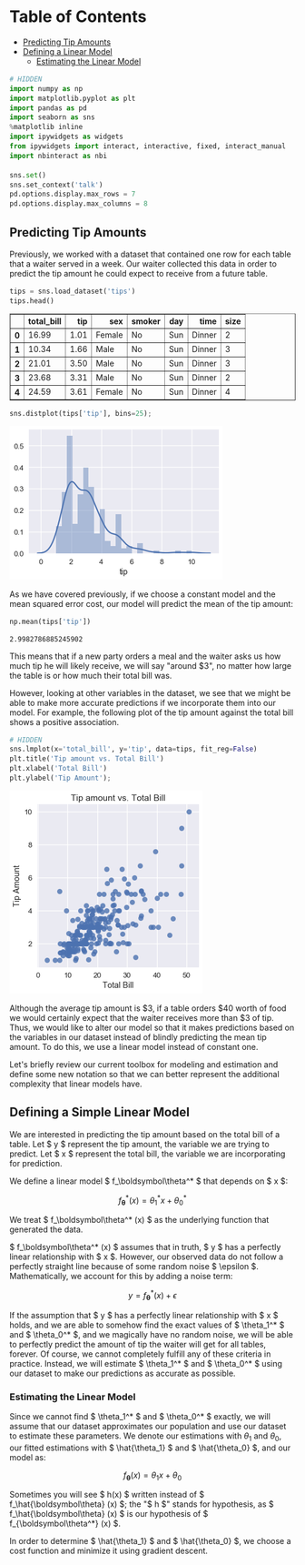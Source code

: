 
<h1>Table of Contents<span class="tocSkip"></span></h1>
<div class="toc"><ul class="toc-item"><li><span><a href="#Predicting-Tip-Amounts" data-toc-modified-id="Predicting-Tip-Amounts-1">Predicting Tip Amounts</a></span></li><li><span><a href="#Defining-a-Linear-Model" data-toc-modified-id="Defining-a-Linear-Model-2">Defining a Linear Model</a></span><ul class="toc-item"><li><span><a href="#Estimating-the-Linear-Model" data-toc-modified-id="Estimating-the-Linear-Model-2.1">Estimating the Linear Model</a></span></li></ul></li></ul></div>


```python
# HIDDEN
import numpy as np
import matplotlib.pyplot as plt
import pandas as pd
import seaborn as sns
%matplotlib inline
import ipywidgets as widgets
from ipywidgets import interact, interactive, fixed, interact_manual
import nbinteract as nbi

sns.set()
sns.set_context('talk')
pd.options.display.max_rows = 7
pd.options.display.max_columns = 8
```

## Predicting Tip Amounts

Previously, we worked with a dataset that contained one row for each table that a waiter served in a week. Our waiter collected this data in order to predict the tip amount he could expect to receive from a future table.


```python
tips = sns.load_dataset('tips')
tips.head()
```




<div>
<style scoped>
    .dataframe tbody tr th:only-of-type {
        vertical-align: middle;
    }

    .dataframe tbody tr th {
        vertical-align: top;
    }

    .dataframe thead th {
        text-align: right;
    }
</style>
<table border="1" class="dataframe">
  <thead>
    <tr style="text-align: right;">
      <th></th>
      <th>total_bill</th>
      <th>tip</th>
      <th>sex</th>
      <th>smoker</th>
      <th>day</th>
      <th>time</th>
      <th>size</th>
    </tr>
  </thead>
  <tbody>
    <tr>
      <th>0</th>
      <td>16.99</td>
      <td>1.01</td>
      <td>Female</td>
      <td>No</td>
      <td>Sun</td>
      <td>Dinner</td>
      <td>2</td>
    </tr>
    <tr>
      <th>1</th>
      <td>10.34</td>
      <td>1.66</td>
      <td>Male</td>
      <td>No</td>
      <td>Sun</td>
      <td>Dinner</td>
      <td>3</td>
    </tr>
    <tr>
      <th>2</th>
      <td>21.01</td>
      <td>3.50</td>
      <td>Male</td>
      <td>No</td>
      <td>Sun</td>
      <td>Dinner</td>
      <td>3</td>
    </tr>
    <tr>
      <th>3</th>
      <td>23.68</td>
      <td>3.31</td>
      <td>Male</td>
      <td>No</td>
      <td>Sun</td>
      <td>Dinner</td>
      <td>2</td>
    </tr>
    <tr>
      <th>4</th>
      <td>24.59</td>
      <td>3.61</td>
      <td>Female</td>
      <td>No</td>
      <td>Sun</td>
      <td>Dinner</td>
      <td>4</td>
    </tr>
  </tbody>
</table>
</div>




```python
sns.distplot(tips['tip'], bins=25);
```


![png](linear_tips_files/linear_tips_4_0.png)


As we have covered previously, if we choose a constant model and the mean squared error cost, our model will predict the mean of the tip amount:


```python
np.mean(tips['tip'])
```




    2.9982786885245902



This means that if a new party orders a meal and the waiter asks us how much tip he will likely receive, we will say "around \$3", no matter how large the table is or how much their total bill was.

However, looking at other variables in the dataset, we see that we might be able to make more accurate predictions if we incorporate them into our model. For example, the following plot of the tip amount against the total bill shows a positive association.


```python
# HIDDEN
sns.lmplot(x='total_bill', y='tip', data=tips, fit_reg=False)
plt.title('Tip amount vs. Total Bill')
plt.xlabel('Total Bill')
plt.ylabel('Tip Amount');
```


![png](linear_tips_files/linear_tips_8_0.png)


Although the average tip amount is $\$3$, if a table orders $\$40$ worth of food we would certainly expect that the waiter receives more than $\$3$ of tip. Thus, we would like to alter our model so that it makes predictions based on the variables in our dataset instead of blindly predicting the mean tip amount. To do this, we use a linear model instead of constant one.

Let's briefly review our current toolbox for modeling and estimation and define some new notation so that we can better represent the additional complexity that linear models have.

## Defining a Simple Linear Model

We are interested in predicting the tip amount based on the total bill of a table. Let $ y $ represent the tip amount, the variable we are trying to predict. Let $ x $ represent the total bill, the variable we are incorporating for prediction. 

We define a linear model $ f_\boldsymbol\theta^* $ that depends on $ x $:

$$
f_\boldsymbol\theta^* (x) = \theta_1^* x + \theta_0^*
$$

We treat $ f_\boldsymbol\theta^* (x) $ as the underlying function that generated the data.

$ f_\boldsymbol\theta^* (x) $ assumes that in truth, $ y $ has a perfectly linear relationship with $ x $. However, our observed data do not follow a perfectly straight line because of some random noise $ \epsilon $. Mathematically, we account for this by adding a noise term:

$$
y = f_\boldsymbol\theta^* (x) + \epsilon
$$

If the assumption that $ y $ has a perfectly linear relationship with $ x $ holds, and we are able to somehow find the exact values of $ \theta_1^* $ and $ \theta_0^* $, and we magically have no random noise, we will be able to perfectly predict the amount of tip the waiter will get for all tables, forever. Of course, we cannot completely fulfill any of these criteria in practice. Instead, we will estimate $ \theta_1^* $ and $ \theta_0^* $ using our dataset to make our predictions as accurate as possible.

### Estimating the Linear Model

Since we cannot find $ \theta_1^* $ and $ \theta_0^* $ exactly, we will assume that our dataset approximates our population and use our dataset to estimate these parameters. We denote our estimations with $\theta_1$ and $\theta_0$, our fitted estimations with $ \hat{\theta_1} $ and $ \hat{\theta_0} $, and our model as:

$$
f_\boldsymbol\theta (x) = \theta_1 x + \theta_0
$$

Sometimes you will see $ h(x) $ written instead of $ f_\hat{\boldsymbol\theta} (x) $; the "$ h $" stands for hypothesis, as $ f_\hat{\boldsymbol\theta} (x) $ is our hypothesis of $ f_{\boldsymbol\theta^*} (x) $.

In order to determine $ \hat{\theta_1} $ and $ \hat{\theta_0} $, we choose a cost function and minimize it using gradient descent.
